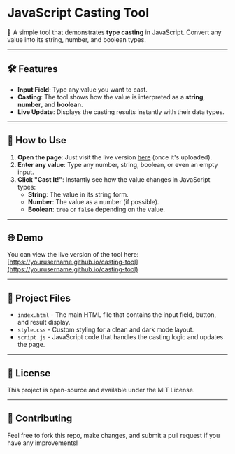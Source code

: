 # JavaScript Casting Tool

🌌 A simple tool that demonstrates **type casting** in JavaScript. Convert any value into its string, number, and boolean types.

---

## 🛠️ Features

- **Input Field**: Type any value you want to cast.
- **Casting**: The tool shows how the value is interpreted as a **string**, **number**, and **boolean**.
- **Live Update**: Displays the casting results instantly with their data types.

---

## 🚀 How to Use

1. **Open the page**: Just visit the live version [here](https://yourusername.github.io/casting-tool) (once it's uploaded).
2. **Enter any value**: Type any number, string, boolean, or even an empty input.
3. **Click "Cast It!"**: Instantly see how the value changes in JavaScript types:
   - **String**: The value in its string form.
   - **Number**: The value as a number (if possible).
   - **Boolean**: `true` or `false` depending on the value.

---

## 🌐 Demo

You can view the live version of the tool here:  
[https://yourusername.github.io/casting-tool](https://yourusername.github.io/casting-tool)

---

## 📁 Project Files

- `index.html` - The main HTML file that contains the input field, button, and result display.
- `style.css` - Custom styling for a clean and dark mode layout.
- `script.js` - JavaScript code that handles the casting logic and updates the page.

---

## 📜 License

This project is open-source and available under the MIT License.

---

## 🤝 Contributing

Feel free to fork this repo, make changes, and submit a pull request if you have any improvements!


